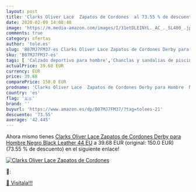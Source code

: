 ```yaml
---
layout: post
title: 'Clarks Oliver Lace  Zapatos de Cordones  al 73.55 % de descuento'
date: 2020-02-09 14:08:40
image: 'https://m.media-amazon.com/images/I/31etDLEINYL._AC_._SL400_.jpg'
comments: true
category: ofertas
author: 'tole.es'
slug: 'B07MJ7FM37-es Clarks Oliver Lace Zapatos de Cordones Derby para Hombre...'
sku: 'B07MJ7FM37-es'
tags: [ 'Calzado deportivo para hombre','Chanclas y sandalias de piscina para hombre','Sandalias de vestir para hombre','Zapatillas y calzado deportivo para hombre','Zapatos','Zapatos para hombre','Zapatos y complementos','zapatos', ]
actualPrice: 39.68 EUR
currency: EUR
price: 39.68
comparePrice: 150.0 EUR
prodname: 'Clarks Oliver Lace  Zapatos de Cordones Derby para Hombre  Negro Black Leather  44 EU'
country: 'es'
flag: '🇪🇸'
brand: ''
buyurl: 'https://www.amazon.es/dp/B07MJ7FM37/?tag=tolees-21'
descuento: '73.55'
average: '42.445'
---
```


Ahora mismo tienes [Clarks Oliver Lace  Zapatos de Cordones Derby para Hombre  Negro Black Leather  44 EU](https://www.amazon.es/dp/B07MJ7FM37/?tag=tolees-21) a 39.68 EUR (original: 150.0 EUR) (73.55 %  de descuento) en el siguiente enlace!

[![Clarks Oliver Lace  Zapatos de Cordones ](https://m.media-amazon.com/images/I/31etDLEINYL._AC_._SL400_.jpg)](https://www.amazon.es/dp/B07MJ7FM37/?tag=tolees-21)

🔎:


[🛒 Visítala!!!](https://www.amazon.es/dp/B07MJ7FM37/?tag=tolees-21)
